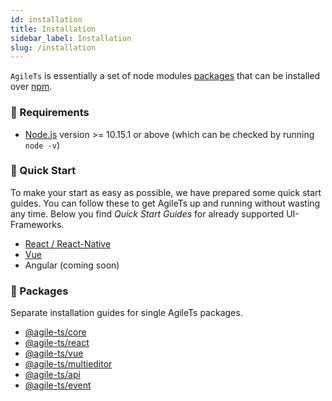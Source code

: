```yaml
---
id: installation
title: Installation
sidebar_label: Installation
slug: /installation
---
```


`AgileTs` is essentially a set of node modules 
[packages](https://github.com/agile-ts/agile/tree/master/packages) 
that can be installed over [npm](https://www.npmjs.com/).

### 🔑 Requirements

- [Node.js](https://nodejs.org/en/) version >= 10.15.1 or above (which can be checked by running `node -v`)

### 🚀 Quick Start

To make your start as easy as possible, we have prepared some quick start guides. 
You can follow these to get AgileTs up and
running without wasting any time. 
Below you find _Quick Start Guides_ for already supported UI-Frameworks.

- [React / React-Native](../quick_start/React.md)
- [Vue](../quick_start/Vue.md)
- Angular (coming soon)

### 📁 Packages

Separate installation guides for single AgileTs packages.

- [@agile-ts/core](../packages/core/Installation.md)
- [@agile-ts/react](../packages/react/Installation.md)
- [@agile-ts/vue](../packages/vue/Installation.md)
- [@agile-ts/multieditor](../packages/multieditor/Installation.md)
- [@agile-ts/api](../packages/api/Installation.md)
- [@agile-ts/event](../packages/event/Installation.md)

